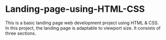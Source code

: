 # Landing-page-using-HTML-CSS
This is a basic landing page web development project using HTML & CSS.
In this project, the landing page is adaptable to viewport size.
It consists of three sections. 

